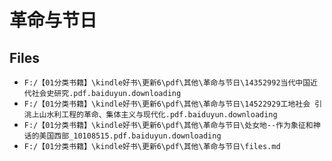 # 革命与节日

## Files

- `F:/【01分类书籍】\kindle好书\更新6\pdf\其他\革命与节日\14352992当代中国近代社会史研究.pdf.baiduyun.downloading`
- `F:/【01分类书籍】\kindle好书\更新6\pdf\其他\革命与节日\14522929工地社会 引洮上山水利工程的革命、集体主义与现代化.pdf.baiduyun.downloading`
- `F:/【01分类书籍】\kindle好书\更新6\pdf\其他\革命与节日\处女地--作为象征和神话的美国西部_10108515.pdf.baiduyun.downloading`
- `F:/【01分类书籍】\kindle好书\更新6\pdf\其他\革命与节日\files.md`

